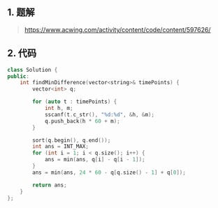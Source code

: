 ## 1. 题解
> https://www.acwing.com/activity/content/code/content/597626/

## 2. 代码
```c++
class Solution {
public:
    int findMinDifference(vector<string>& timePoints) {
        vector<int> q;

        for (auto t : timePoints) {
            int h, m;
            sscanf(t.c_str(), "%d:%d", &h, &m);
            q.push_back(h * 60 + m);
        }

        sort(q.begin(), q.end());
        int ans = INT_MAX;
        for (int i = 1; i < q.size(); i++) {
            ans = min(ans, q[i] - q[i - 1]);
        }
        ans = min(ans, 24 * 60 - q[q.size() - 1] + q[0]);

        return ans;     
    }
};
```
